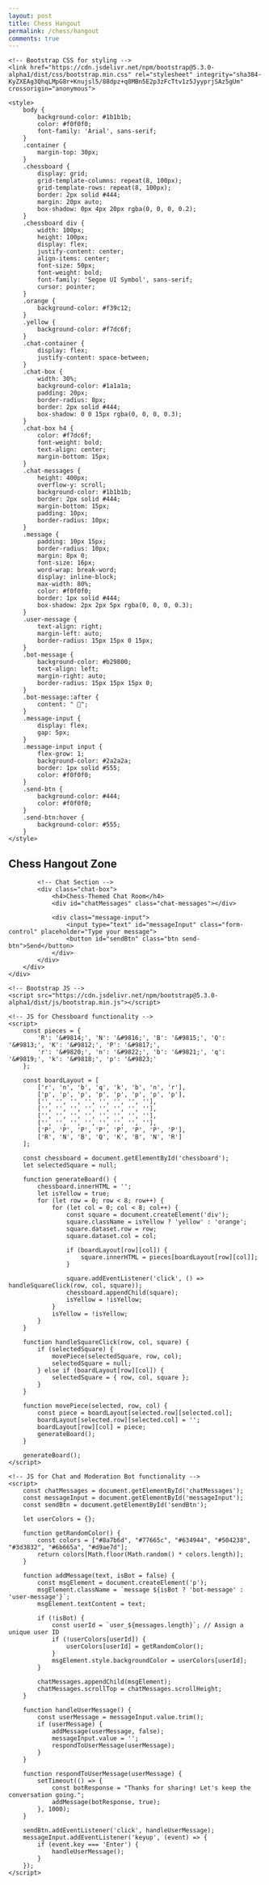 ```yaml
---
layout: post
title: Chess Hangout
permalink: /chess/hangout
comments: true
---
```


<html lang="en">
<head>
    <meta charset="UTF-8">
    <meta name="viewport" content="width=device-width, initial-scale=1.0">
    <meta http-equiv="X-UA-Compatible" content="ie=edge">
    <title>Chess Hangout Zone</title>

    <!-- Bootstrap CSS for styling -->
    <link href="https://cdn.jsdelivr.net/npm/bootstrap@5.3.0-alpha1/dist/css/bootstrap.min.css" rel="stylesheet" integrity="sha384-KyZXEAg3QhqLMpG8r+Knujsl5/88dpz+q8MBn5E2p3zFcTtv1z5JyyprjSAz5gUm" crossorigin="anonymous">
    
    <style>
        body {
            background-color: #1b1b1b;
            color: #f0f0f0;
            font-family: 'Arial', sans-serif;
        }
        .container {
            margin-top: 30px;
        }
        .chessboard {
            display: grid;
            grid-template-columns: repeat(8, 100px);
            grid-template-rows: repeat(8, 100px);
            border: 2px solid #444;
            margin: 20px auto;
            box-shadow: 0px 4px 20px rgba(0, 0, 0, 0.2);
        }
        .chessboard div {
            width: 100px;
            height: 100px;
            display: flex;
            justify-content: center;
            align-items: center;
            font-size: 50px;
            font-weight: bold;
            font-family: 'Segoe UI Symbol', sans-serif;
            cursor: pointer;
        }
        .orange {
            background-color: #f39c12;
        }
        .yellow {
            background-color: #f7dc6f;
        }
        .chat-container {
            display: flex;
            justify-content: space-between;
        }
        .chat-box {
            width: 30%;
            background-color: #1a1a1a;
            padding: 20px;
            border-radius: 8px;
            border: 2px solid #444;
            box-shadow: 0 0 15px rgba(0, 0, 0, 0.3);
        }
        .chat-box h4 {
            color: #f7dc6f;
            font-weight: bold;
            text-align: center;
            margin-bottom: 15px;
        }
        .chat-messages {
            height: 400px;
            overflow-y: scroll;
            background-color: #1b1b1b;
            border: 2px solid #444;
            margin-bottom: 15px;
            padding: 10px;
            border-radius: 10px;
        }
        .message {
            padding: 10px 15px;
            border-radius: 10px;
            margin: 8px 0;
            font-size: 16px;
            word-wrap: break-word;
            display: inline-block;
            max-width: 80%;
            color: #f0f0f0;
            border: 1px solid #444;
            box-shadow: 2px 2px 5px rgba(0, 0, 0, 0.3);
        }
        .user-message {
            text-align: right;
            margin-left: auto;
            border-radius: 15px 15px 0 15px;
        }
        .bot-message {
            background-color: #b29800;
            text-align: left;
            margin-right: auto;
            border-radius: 15px 15px 15px 0;
        }
        .bot-message::after {
            content: " 🤖";
        }
        .message-input {
            display: flex;
            gap: 5px;
        }
        .message-input input {
            flex-grow: 1;
            background-color: #2a2a2a;
            border: 1px solid #555;
            color: #f0f0f0;
        }
        .send-btn {
            background-color: #444;
            color: #f0f0f0;
        }
        .send-btn:hover {
            background-color: #555;
        }
    </style>
</head>

<body>
    <div class="container">
        <h2 class="text-center">Chess Hangout Zone</h2>
        <div class="chat-container">
            <!-- Chessboard -->
            <div class="chessboard" id="chessboard"></div>

            <!-- Chat Section -->
            <div class="chat-box">
                <h4>Chess-Themed Chat Room</h4>
                <div id="chatMessages" class="chat-messages"></div>

                <div class="message-input">
                    <input type="text" id="messageInput" class="form-control" placeholder="Type your message">
                    <button id="sendBtn" class="btn send-btn">Send</button>
                </div>
            </div>
        </div>
    </div>

    <!-- Bootstrap JS -->
    <script src="https://cdn.jsdelivr.net/npm/bootstrap@5.3.0-alpha1/dist/js/bootstrap.min.js"></script>

    <!-- JS for Chessboard functionality -->
    <script>
        const pieces = {
            'R': '&#9814;', 'N': '&#9816;', 'B': '&#9815;', 'Q': '&#9813;', 'K': '&#9812;', 'P': '&#9817;',
            'r': '&#9820;', 'n': '&#9822;', 'b': '&#9821;', 'q': '&#9819;', 'k': '&#9818;', 'p': '&#9823;'
        };

        const boardLayout = [
            ['r', 'n', 'b', 'q', 'k', 'b', 'n', 'r'],
            ['p', 'p', 'p', 'p', 'p', 'p', 'p', 'p'],
            ['', '', '', '', '', '', '', ''],
            ['', '', '', '', '', '', '', ''],
            ['', '', '', '', '', '', '', ''],
            ['', '', '', '', '', '', '', ''],
            ['P', 'P', 'P', 'P', 'P', 'P', 'P', 'P'],
            ['R', 'N', 'B', 'Q', 'K', 'B', 'N', 'R']
        ];

        const chessboard = document.getElementById('chessboard');
        let selectedSquare = null;

        function generateBoard() {
            chessboard.innerHTML = '';
            let isYellow = true;
            for (let row = 0; row < 8; row++) {
                for (let col = 0; col < 8; col++) {
                    const square = document.createElement('div');
                    square.className = isYellow ? 'yellow' : 'orange';
                    square.dataset.row = row;
                    square.dataset.col = col;

                    if (boardLayout[row][col]) {
                        square.innerHTML = pieces[boardLayout[row][col]];
                    }

                    square.addEventListener('click', () => handleSquareClick(row, col, square));
                    chessboard.appendChild(square);
                    isYellow = !isYellow;
                }
                isYellow = !isYellow;
            }
        }

        function handleSquareClick(row, col, square) {
            if (selectedSquare) {
                movePiece(selectedSquare, row, col);
                selectedSquare = null;
            } else if (boardLayout[row][col]) {
                selectedSquare = { row, col, square };
            }
        }

        function movePiece(selected, row, col) {
            const piece = boardLayout[selected.row][selected.col];
            boardLayout[selected.row][selected.col] = '';
            boardLayout[row][col] = piece;
            generateBoard();
        }

        generateBoard();
    </script>

    <!-- JS for Chat and Moderation Bot functionality -->
    <script>
        const chatMessages = document.getElementById('chatMessages');
        const messageInput = document.getElementById('messageInput');
        const sendBtn = document.getElementById('sendBtn');

        let userColors = {};

        function getRandomColor() {
            const colors = ["#8a7b6d", "#77665c", "#634944", "#504238", "#3d3832", "#6b665a", "#d9ae7d"];
            return colors[Math.floor(Math.random() * colors.length)];
        }

        function addMessage(text, isBot = false) {
            const msgElement = document.createElement('p');
            msgElement.className = `message ${isBot ? 'bot-message' : 'user-message'}`;
            msgElement.textContent = text;

            if (!isBot) {
                const userId = `user_${messages.length}`; // Assign a unique user ID
                if (!userColors[userId]) {
                    userColors[userId] = getRandomColor();
                }
                msgElement.style.backgroundColor = userColors[userId];
            }

            chatMessages.appendChild(msgElement);
            chatMessages.scrollTop = chatMessages.scrollHeight;
        }

        function handleUserMessage() {
            const userMessage = messageInput.value.trim();
            if (userMessage) {
                addMessage(userMessage, false);
                messageInput.value = '';
                respondToUserMessage(userMessage);
            }
        }

        function respondToUserMessage(userMessage) {
            setTimeout(() => {
                const botResponse = "Thanks for sharing! Let's keep the conversation going.";
                addMessage(botResponse, true);
            }, 1000);
        }

        sendBtn.addEventListener('click', handleUserMessage);
        messageInput.addEventListener('keyup', (event) => {
            if (event.key === 'Enter') {
                handleUserMessage();
            }
        });
    </script>
</body>
</html>

